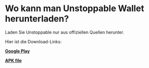 # Wo kann man Unstoppable Wallet herunterladen?

Laden Sie Unstoppable nur aus offiziellen Quellen herunter.

Hier ist die Download-Links:

[**Google Play**](https://play.google.com/store/apps/details?id=io.horizontalsystems.bankwallet)

[**APK file**](https://github.com/horizontalsystems/unstoppable-wallet-android/releases)
